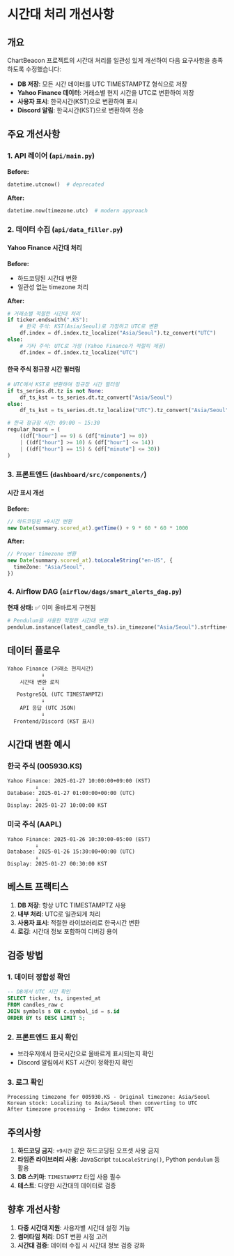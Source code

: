# 시간대 처리 개선사항

## 개요
ChartBeacon 프로젝트의 시간대 처리를 일관성 있게 개선하여 다음 요구사항을 충족하도록 수정했습니다:

- **DB 저장**: 모든 시간 데이터를 UTC TIMESTAMPTZ 형식으로 저장
- **Yahoo Finance 데이터**: 거래소별 현지 시간을 UTC로 변환하여 저장
- **사용자 표시**: 한국시간(KST)으로 변환하여 표시
- **Discord 알림**: 한국시간(KST)으로 변환하여 전송

## 주요 개선사항

### 1. API 레이어 (`api/main.py`)
**Before:**
```python
datetime.utcnow()  # deprecated
```

**After:**
```python
datetime.now(timezone.utc)  # modern approach
```

### 2. 데이터 수집 (`api/data_filler.py`)

#### Yahoo Finance 시간대 처리
**Before:**
- 하드코딩된 시간대 변환
- 일관성 없는 timezone 처리

**After:**
```python
# 거래소별 적절한 시간대 처리
if ticker.endswith(".KS"):
    # 한국 주식: KST(Asia/Seoul)로 가정하고 UTC로 변환
    df.index = df.index.tz_localize("Asia/Seoul").tz_convert("UTC")
else:
    # 기타 주식: UTC로 가정 (Yahoo Finance가 적절히 제공)
    df.index = df.index.tz_localize("UTC")
```

#### 한국 주식 정규장 시간 필터링
```python
# UTC에서 KST로 변환하여 정규장 시간 필터링
if ts_series.dt.tz is not None:
    df_ts_kst = ts_series.dt.tz_convert("Asia/Seoul")
else:
    df_ts_kst = ts_series.dt.tz_localize("UTC").tz_convert("Asia/Seoul")

# 한국 정규장 시간: 09:00 ~ 15:30
regular_hours = (
    ((df["hour"] == 9) & (df["minute"] >= 0))
    | ((df["hour"] >= 10) & (df["hour"] <= 14))
    | ((df["hour"] == 15) & (df["minute"] <= 30))
)
```

### 3. 프론트엔드 (`dashboard/src/components/`)

#### 시간 표시 개선
**Before:**
```typescript
// 하드코딩된 +9시간 변환
new Date(summary.scored_at).getTime() + 9 * 60 * 60 * 1000
```

**After:**
```typescript
// Proper timezone 변환
new Date(summary.scored_at).toLocaleString("en-US", {
  timeZone: "Asia/Seoul",
})
```

### 4. Airflow DAG (`airflow/dags/smart_alerts_dag.py`)
**현재 상태:** ✅ 이미 올바르게 구현됨
```python
# Pendulum을 사용한 적절한 시간대 변환
pendulum.instance(latest_candle_ts).in_timezone("Asia/Seoul").strftime("%Y-%m-%d %H:%M:%S KST")
```

## 데이터 플로우

```
Yahoo Finance (거래소 현지시간)
           ↓
    시간대 변환 로직
           ↓
   PostgreSQL (UTC TIMESTAMPTZ)
           ↓
    API 응답 (UTC JSON)
           ↓
  Frontend/Discord (KST 표시)
```

## 시간대 변환 예시

### 한국 주식 (005930.KS)
```
Yahoo Finance: 2025-01-27 10:00:00+09:00 (KST)
         ↓
Database: 2025-01-27 01:00:00+00:00 (UTC)
         ↓
Display: 2025-01-27 10:00:00 KST
```

### 미국 주식 (AAPL)
```
Yahoo Finance: 2025-01-26 10:30:00-05:00 (EST)
         ↓
Database: 2025-01-26 15:30:00+00:00 (UTC)
         ↓
Display: 2025-01-27 00:30:00 KST
```

## 베스트 프랙티스

1. **DB 저장**: 항상 UTC TIMESTAMPTZ 사용
2. **내부 처리**: UTC로 일관되게 처리
3. **사용자 표시**: 적절한 라이브러리로 한국시간 변환
4. **로깅**: 시간대 정보 포함하여 디버깅 용이

## 검증 방법

### 1. 데이터 정합성 확인
```sql
-- DB에서 UTC 시간 확인
SELECT ticker, ts, ingested_at 
FROM candles_raw c 
JOIN symbols s ON c.symbol_id = s.id 
ORDER BY ts DESC LIMIT 5;
```

### 2. 프론트엔드 표시 확인
- 브라우저에서 한국시간으로 올바르게 표시되는지 확인
- Discord 알림에서 KST 시간이 정확한지 확인

### 3. 로그 확인
```
Processing timezone for 005930.KS - Original timezone: Asia/Seoul
Korean stock: Localizing to Asia/Seoul then converting to UTC
After timezone processing - Index timezone: UTC
```

## 주의사항

1. **하드코딩 금지**: `+9시간` 같은 하드코딩된 오프셋 사용 금지
2. **타임존 라이브러리 사용**: JavaScript `toLocaleString()`, Python `pendulum` 등 활용
3. **DB 스키마**: `TIMESTAMPTZ` 타입 사용 필수
4. **테스트**: 다양한 시간대의 데이터로 검증

## 향후 개선사항

1. **다중 시간대 지원**: 사용자별 시간대 설정 기능
2. **썸머타임 처리**: DST 변환 시점 고려
3. **시간대 검증**: 데이터 수집 시 시간대 정보 검증 강화